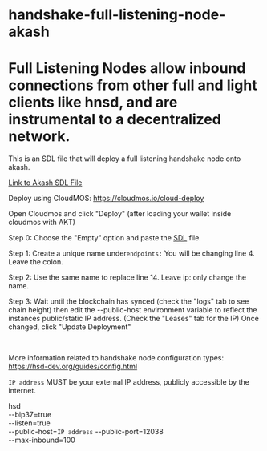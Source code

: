 # handshake-full-listening-node-akash

# Full Listening Nodes allow inbound connections from other full and light clients like hnsd, and are instrumental to a decentralized network.

This is an SDL file that will deploy a full listening handshake node onto akash. 

[Link to Akash SDL File](https://github.com/FliKites/handshake-node-akash/blob/main/deploy.yaml)

Deploy using CloudMOS: https://cloudmos.io/cloud-deploy

Open Cloudmos and click "Deploy" (after loading your wallet inside cloudmos with AKT)
<br>

Step 0: Choose the "Empty" option and paste the [SDL](https://github.com/FliKites/handshake-node-akash/blob/main/deploy.yaml) file.
<br>

Step 1: Create a unique name under```endpoints:``` You will be changing line 4. Leave the colon.
<br>

Step 2: Use the same name to replace line 14. Leave ip: only change the name.
<br>

Step 3: Wait until the blockchain has synced (check the "logs" tab to see chain height) then edit the --public-host environment variable to reflect the instances public/static IP address. (Check the "Leases" tab for the IP) Once changed, click "Update Deployment"

<br>

More information related to handshake node configuration types: https://hsd-dev.org/guides/config.html

`IP address` MUST be your external IP address, publicly accessible by the internet.

hsd \
--bip37=true   \
--listen=true   \
--public-host=`IP address`
--public-port=12038  \
--max-inbound=100	



